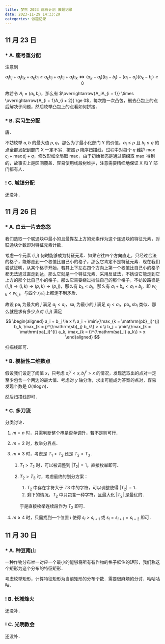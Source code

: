 ```yaml
---
title: 梦熊 2023 炼石计划 做题记录
date: 2023-11-29 14:33:20
categories: 做题记录
---
```


## 11 月 23 日

### * A. 座号重分配

注意到

$$
a_i b_j+a_j b_k+a_k b_i \ge a_k b_j+a_j b_i+a_i b_k \iff (a_k - a_j)(b_i - b_j) - (a_i - a_j)(b_k - b_j) \ge 0
$$

故若令 $A_i = (a_i, b_i)$，那么有 $\overrightarrow{A_iA_{i + 1}} \times \overrightarrow{A_{i + 1}A_{i + 2}} \ge 0$，每次跑一次凸包，删去凸包上的点后解决子问题，然后枚举凸包上的点看如何拼接．

### * B. 实习生分配

唐．

不妨枚举 $a, b$ 的最大值 $p, q$，那么为了最小化部门 Y 的价值，$a_i \le p$ 且 $b_i \le q$ 的点全都发配到部门 X 一定不劣．按照 $p$ 降序扫描线，过程中对每个 $q$ 维护 $\max c_i + \max d_i + q$，修改形如全局取 $\max$，由于初始状态是通过前缀取 $\max$ 得到的，故事实上是区间覆盖．容易使用线段树维护，注意需要精细地保证 X 和 Y 部门都有人．

### ! C. 城镇分配

还没补．

## 11 月 26 日

### * A. 白云一片去悠悠

我们选取一个联通块中最小的且最靠左上方的元素作为这个连通块的特征元素，对联通块计数即对特征元素计数．

考虑一个元素 $(i, j)$ 何时能够成为特征元素．如果它往四个方向直走，只经过合法的格子，能够走到一个权值比自己小的格子，那么它肯定不是特征元素．现在我们尝试证明，从某个格子开始，若其上下左右四个方向上第一个权值比自己小的格子都无法通过直走到达，那么它就是一个特征元素．采用反证法，不妨设它能走到它上方的那个比自己小的格子，那么它需要绕过挡住自己的那个格子，不妨设路径是 $(i, j) \to (i, k) \to (p, k) \to (p, j)$，那么有 $b_k < b_j$，那么有 $a_i + b_k < a_i + b_j$，即 $w_{i, k} < w_{i, j}$，与四个方向上都走不到矛盾．

故设 $\mathrm{pa}_i$ 为最大的 $j$ 满足 $a_j < a_i$，$\mathrm{sa}_i$ 为最小的 $j$ 满足 $a_j < a_i$，$\mathrm{pb}_i, \mathrm{sb}_i$ 类似．那么就是求有多少点对 $(i, j)$ 满足

$$
\begin{aligned}
a_i + b_j \le x \\
a_i + \min\{\max_{k = \mathrm{pb}_j}^{j} b_k, \max_{k = j}^{\mathrm{sb}_j} b_k\} > x \\
b_j + \min\{\max_{k = \mathrm{pa}_i}^{i} a_k, \max_{k = i}^{\mathrm{sa}_i} a_k\} > x
\end{aligned}
$$

扫描线即可．

### * B. 模板性二维数点

假设我们设定了阈值 $x$，只考虑 $a_i^y < x, b_j^y > x$ 的情况，发现选取出的点对一定至少包含一个两边的最大值．考虑对 $y$ 轴分治，求出可能成为答案的点对，容易发现个数是 $O(n \log n)$．

然后扫描线即可．

### * C. 多刀流

分类讨论．

1. $m = n$ 时，只需判断整个串是否单调升，若不是则可行．
1. $m = 2$ 时，枚举分界点．
1. $m = 3$ 时，考虑是 $T_1 > T_2$ 还是 $T_2 > T_3$．

    1. $T_1 > T_2$ 时，可以被调整到 $|T_2| = 1$，直接枚举即可．
    1. $T_2 > T_3$ 时，考虑最终的划分方案：

        1. $T_2$ 中存在字符大于 $T3$ 中的字符，可以调整使得 $|T_2| = 1$．
        1. 剩下的情况，$T_2$ 中只包含一种字符，且最大化 $|T_2|$ 是最优的．

        于是直接枚举连续段作为 $T_2$ 即可．

1. $m \ge 4$ 时，只需找到一个位置 $i$ 使得 $s_i > s_{i + 1}$ 或 $s_i = s_{i + 1} = s_{i + 2}$ 即可．

## 11 月 30 日

### * A. 种豆南山

一种作物分布唯一对应一个最小的能够将所有有作物的格子框住的矩形，我们称这个矩形为这个分布的特征矩形．

考虑枚举矩形，计算特征矩形为当前矩形的分布个数．需要很麻烦的分讨．咕咕咕咕．

### ! B. 长城烽火

还没补．

### ! C. 光明教会

还没补．
